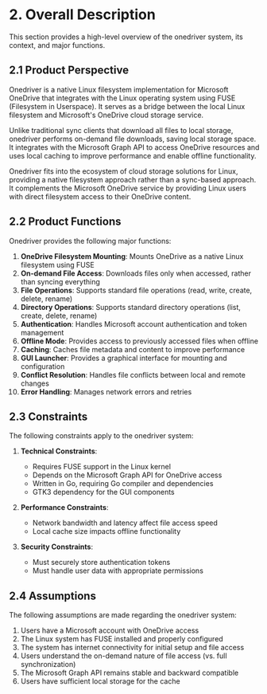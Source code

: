 # 2. Overall Description

This section provides a high-level overview of the onedriver system, its context, and major functions.

## 2.1 Product Perspective
Onedriver is a native Linux filesystem implementation for Microsoft OneDrive that integrates with the Linux operating system using FUSE (Filesystem in Userspace). It serves as a bridge between the local Linux filesystem and Microsoft's OneDrive cloud storage service.

Unlike traditional sync clients that download all files to local storage, onedriver performs on-demand file downloads, saving local storage space. It integrates with the Microsoft Graph API to access OneDrive resources and uses local caching to improve performance and enable offline functionality.

Onedriver fits into the ecosystem of cloud storage solutions for Linux, providing a native filesystem approach rather than a sync-based approach. It complements the Microsoft OneDrive service by providing Linux users with direct filesystem access to their OneDrive content.

## 2.2 Product Functions
Onedriver provides the following major functions:

1. **OneDrive Filesystem Mounting**: Mounts OneDrive as a native Linux filesystem using FUSE
2. **On-demand File Access**: Downloads files only when accessed, rather than syncing everything
3. **File Operations**: Supports standard file operations (read, write, create, delete, rename)
4. **Directory Operations**: Supports standard directory operations (list, create, delete, rename)
5. **Authentication**: Handles Microsoft account authentication and token management
6. **Offline Mode**: Provides access to previously accessed files when offline
7. **Caching**: Caches file metadata and content to improve performance
8. **GUI Launcher**: Provides a graphical interface for mounting and configuration
9. **Conflict Resolution**: Handles file conflicts between local and remote changes
10. **Error Handling**: Manages network errors and retries

## 2.3 Constraints
The following constraints apply to the onedriver system:

1. **Technical Constraints**:
   - Requires FUSE support in the Linux kernel
   - Depends on the Microsoft Graph API for OneDrive access
   - Written in Go, requiring Go compiler and dependencies
   - GTK3 dependency for the GUI components

2. **Performance Constraints**:
   - Network bandwidth and latency affect file access speed
   - Local cache size impacts offline functionality

3. **Security Constraints**:
   - Must securely store authentication tokens
   - Must handle user data with appropriate permissions

## 2.4 Assumptions
The following assumptions are made regarding the onedriver system:

1. Users have a Microsoft account with OneDrive access
2. The Linux system has FUSE installed and properly configured
3. The system has internet connectivity for initial setup and file access
4. Users understand the on-demand nature of file access (vs. full synchronization)
5. The Microsoft Graph API remains stable and backward compatible
6. Users have sufficient local storage for the cache
